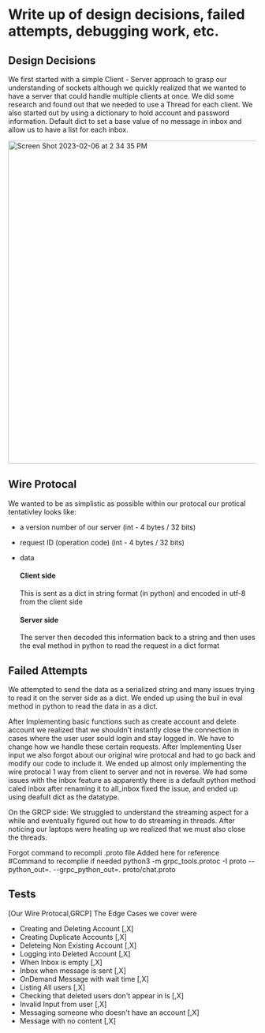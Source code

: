 # Write up of design decisions, failed attempts, debugging work, etc.



## Design Decisions
We first started with a simple Client - Server approach to grasp our understanding of sockets although we quickly realized that we wanted to have a server that could handle multiple clients at once. We did some research and found out that we needed to use a Thread for each client. We also started out by using a dictionary to hold account and password information. Default dict to set a base value of no message in inbox and allow us to have a list for each inbox. 


<img width="655" alt="Screen Shot 2023-02-06 at 2 34 35 PM" src="https://user-images.githubusercontent.com/47306315/217067587-b048d4cf-a0ac-41e3-a63a-d6f97a17228d.png">





## Wire Protocal

We wanted to be as simplistic as possible within our protocal our protical tentativley looks like:

- a version number of our server (int - 4 bytes / 32 bits)
- request ID (operation code) (int - 4 bytes / 32 bits)
- data 

    #### Client side
    This is sent as a dict in string format (in python) and encoded in utf-8 from the client side
    #### Server side
    The server then decoded this information back to a string and then uses the eval method in python to read the request in a dict format



## Failed Attempts

We attempted to send the data as a serialized string and many issues trying to read it on the server side as a dict. We ended up using the buil in eval method in python to read the data in as a dict. 


After Implementing basic functions such as create account and delete account we realized that we shouldn't instantly close the connection in cases where the user user sould login and stay logged in. We have to change how we handle these certain requests. After Implementing User input we also forgot about our original wire protocal and had to go back and modify our code to include it. We ended up almost only implementing the wire protocal 1 way from client to server and not in reverse. We had some issues with the inbox feature as apparently there is a default python method caled inbox after renaming it to all_inbox fixed the issue, and ended up using deafult dict as the datatype. 

On the GRCP side:
We struggled to understand the streaming aspect for a while and eventually figured out how to do streaming in threads. After noticing our laptops were heating up we realized that we must also close the threads. 

Forgot command to recompli .proto file
 Added here for reference
#Command to recomplie if needed
python3 -m grpc_tools.protoc -I proto --python_out=. --grpc_python_out=. proto/chat.proto 
## Tests

[Our Wire Protocal,GRCP]
The Edge Cases we cover were
- Creating and Deleting Account [,X]
- Creating Duplicate Accounts [,X]
- Deleteing Non Existing Account [,X]
- Logging into Deleted Account [,X]
- When Inbox is empty [,X]
- Inbox when message is sent [,X]
- OnDemand Message with wait time [,X]
- Listing All users [,X]
- Checking that deleted users don't appear in ls [,X]
- Invalid Input from user [,X]
- Messaging someone who doesn't have an account [,X]
- Message with no content [,X]